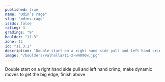 ```yaml
---
published: true
name: "Odin’s rage"
slug: "odins-rage"
isSds: false
rating: 3
gradings: "9"
boulder: "11.3"
zone: 11
id: "11.3.1"
description: "Double start on a right hand side pull and left hand crimp, make dynamic moves to get the big edge, finish above"
image: "/boulders/valhalla/11-2-w4096w.jpg"
---
```


Double start on a right hand side pull and left hand crimp, make dynamic moves to get the big edge, finish above
